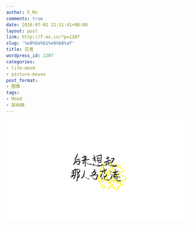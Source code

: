 ```yaml
---
author: F_Ms
comments: true
date: 2016-07-01 22:31:41+00:00
layout: post
link: http://f-ms.cn/?p=1207
slug: '%e8%8a%b1%e6%b8%af'
title: 花港
wordpress_id: 1207
categories:
- life-mood
- picture-mouse
post_format:
- 图像
tags:
- Mood
- 鼠标画
---
```


![20160701_后来想起，那人名字叫花港](/img/post/wp/2016/07/20160701_后来想起，那人名字叫花港.png)
